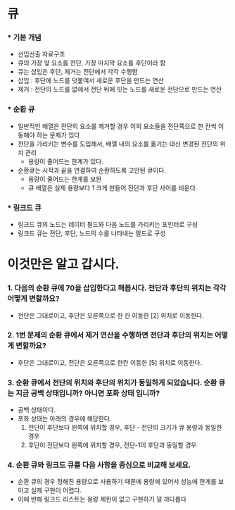 # 큐
### * 기본 개념
* 선입선출 자료구조
* 큐의 가장 앞 요소를 전단, 가장 마지막 요소를 후단이라 함
* 큐는 삽입은 후단, 제거는 전단에서 각각 수행함
* 삽입 : 후단에 노드를 덧붙여서 새로운 후단을 만드는 연산
* 제거 : 전단의 노드를 없애서 전단 뒤에 잇는 노드를 새로운 전단으로 만드는 연산

### * 순환 큐
* 일반적인 배열은 전단의 요소를 제거할 경우 이외 요소들을 전단쪽으로 한 칸씩 이동해야 하는 문제가 있다
* 전단을 가리키는 변수를 도입해서, 배열 내의 요소를 옮기는 대신 변경된 전단의 위치 관리
  -  용량이 줄어드는 한계가 있다.
* 순환큐는 시작과 끝을 연결하여 순환하도록 고안된 큐이다.
  - 용량이 줄어드는 한계를 보완
  - 큐 배열은 실제 용량보다 1 크게 만들어 전단과 후단 사이를 비운다.

### * 링크드 큐
* 링크드 큐의 노드는 데이터 필드와 다음 노드를 가리키는 포인터로 구성
* 링크드 큐는 전단, 후단, 노드의 수를 나타내는 필드로 구성

# 이것만은 알고 갑시다.
### 1. 다음의 순환 큐에 70을 삽입한다고 해봅시다. 전단과 후단의 위치는 각각 어떻게 변할까요?
- 전단은 그대로이고, 후단은 오른쪽으로 한 칸 이동한 [2] 위치로 이동한다.

### 2. 1번 문제의 순환 큐에서 제거 연산을 수행하면 전단과 후단의 위치는 어떻게 변할까요?
- 후단은 그대로이고, 전단은 오른쪽으로 한칸 이동한 [5] 위치로 이동한다.

### 3. 순환 큐에서 전단의 위치와 후단의 위치가 동일하게 되었습니다. 순환 큐는 지금 공백 상태입니까? 아니면 포화 상태 입니까?
- 공백 상태이다. 
- 포화 상태는 아래의 경우에 해당한다.
  1) 전단이 후단보다 왼쪽에 위치할 경우, 후단 - 전단의 크기가 큐 용량과 동일한 경우 
  2) 후단이 전단보다 왼쪽에 위치할 경우, 전단-1이 후단과 동일할 경우  

### 4. 순환 큐와 링크드 큐를 다음 사항을 중심으로 비교해 보세요.
- 순환 큐의 경우 정해진 용량으로 사용하기 때문에 용량에 있어서 성능에 한계를 보이고 실제 구현이 어렵다. 
- 이에 반해 링크드 리스트는 용량 제한이 없고 구현하기 덜 까다롭다
